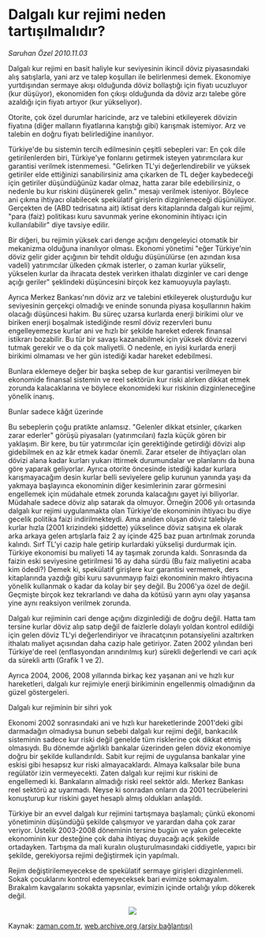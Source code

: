 # Dalgalı kur rejimi  neden tartışılmalıdır?

*Saruhan Özel 2010.11.03*

<td class="news-spot">
<p>Dalgalı kur rejimi en basit haliyle kur seviyesinin ikincil döviz piyasasındaki alış satışlarla, yani arz ve talep koşulları ile belirlenmesi demek. Ekonomiye yurtdışından sermaye akışı olduğunda döviz bollaştığı için fiyatı ucuzluyor (kur düşüyor), ekonomiden fon çıkışı olduğunda da döviz arzı talebe göre azaldığı için fiyatı artıyor (kur yükseliyor).</p>
<p><p>Otorite, çok özel durumlar haricinde, arz ve talebini etkileyerek dövizin fiyatına (diğer malların fiyatlarına karıştığı gibi) karışmak istemiyor. Arz ve talebin en doğru fiyatı belirlediğine inanılıyor.
<p> Türkiye'de bu sistemin tercih edilmesinin çeşitli sebepleri var: En çok dile getirilenlerden biri, Türkiye'ye fonlarını getirmek isteyen yatırımcılara kur garantisi verilmek istenmemesi. "Gelirken TL'yi değerlendirebilir ve yüksek getiriler elde ettiğinizi sanabilirsiniz ama çıkarken de TL değer kaybedeceği için getiriler düşündüğünüz kadar olmaz, hatta zarar bile edebilirsiniz, o nedenle bu kur riskini düşünerek gelin." mesajı verilmek isteniyor. Böylece ani çıkma ihtiyacı olabilecek spekülatif girişlerin dizginleneceği düşünülüyor. Gerçekten de (ABD tedrisatına ait) iktisat ders kitaplarında dalgalı kur rejimi, "para (faiz) politikası kuru savunmak yerine ekonominin ihtiyacı için kullanılabilir" diye tavsiye edilir.
<p> Bir diğeri, bu rejimin yüksek cari denge açığını dengeleyici otomatik bir mekanizma olduğuna inanılıyor olması. Ekonomi yönetimi "eğer Türkiye'nin döviz gelir gider açığının bir tehdit olduğu düşünülürse (en azından kısa vadeli) yatırımcılar ülkeden çıkmak isterler, o zaman kurlar yükselir, yükselen kurlar da ihracata destek verirken ithalatı dizginler ve cari denge açığı geriler" şeklindeki düşüncesini birçok kez kamuoyuyla paylaştı.
<p> Ayrıca Merkez Bankası'nın döviz arz ve talebini etkileyerek oluşturduğu kur seviyesinin gerçekçi olmadığı ve eninde sonunda piyasa koşullarının hakim olacağı düşüncesi hakim. Bu süreç uzarsa kurlarda enerji birikimi olur ve biriken enerji boşalmak istediğinde resmî döviz rezervleri bunu engelleyemezse kurlar ani ve hızlı bir şekilde hareket ederek finansal istikrarı bozabilir. Bu tür bir savaşı kazanabilmek için yüksek döviz rezervi tutmak gerekir ve o da çok maliyetli. O nedenle, en iyisi kurlarda enerji birikimi olmaması ve her gün istediği kadar hareket edebilmesi.
<p> Bunlara eklemeye değer bir başka sebep de kur garantisi verilmeyen bir ekonomide finansal sistemin ve reel sektörün kur riski alırken dikkat etmek zorunda kalacaklarına ve böylece ekonomideki kur riskinin dizginleneceğine yönelik inanış.
<p>Bunlar sadece kâğıt üzerinde
<p>Bu sebeplerin çoğu pratikte anlamsız. "Gelenler dikkat etsinler, çıkarken zarar ederler" görüşü piyasaları (yatırımcıları) fazla küçük gören bir yaklaşım. Bir kere, bu tür yatırımcılar için gerektiğinde getirdiği dövizi alıp gidebilmek en az kâr etmek kadar önemli. Zarar etseler de ihtiyaçları olan dövizi alana kadar kurları yukarı ittirmek durumundalar ve planlarını da buna göre yaparak geliyorlar. Ayrıca otorite öncesinde istediği kadar kurlara karışmayacağım desin kurlar belli seviyelere gelip kurunun yanında yaşı da yakmaya başlayınca ekonominin diğer kesimlerinin zarar görmesini engellemek için müdahale etmek zorunda kalacağını gayet iyi biliyorlar. Müdahale sadece döviz alıp satarak da olmuyor. Örneğin 2006 yılı ortasında dalgalı kur rejimi uygulanmakta olan Türkiye'de ekonominin ihtiyacı bu diye gecelik politika faizi indirilmekteydi. Ama aniden oluşan döviz talebiyle kurlar hızla (2001 krizindeki şiddette) yükselince döviz satışına ek olarak arka arkaya gelen artışlarla faiz 2 ay içinde 425 baz puan artırılmak zorunda kalındı. Sırf TL'yi cazip hale getirip kurlardaki yükselişi durdurmak için. Türkiye ekonomisi bu maliyeti 14 ay taşımak zorunda kaldı. Sonrasında da faizin eski seviyesine getirilmesi 16 ay daha sürdü (Bu faiz maliyetini acaba kim ödedi?) Demek ki, spekülatif girişlere kur garantisi vermemek, ders kitaplarında yazdığı gibi kuru savunmayıp faizi ekonominin makro ihtiyacına yönelik kullanmak o kadar da kolay bir şey değil. Bu 2006'ya özel de değil. Geçmişte birçok kez tekrarlandı ve daha da kötüsü yarın aynı olay yaşansa yine aynı reaksiyon verilmek zorunda.
<p> Dalgalı kur rejiminin cari denge açığını dizginlediği de doğru değil. Hatta tam tersine kurlar döviz alıp satıp değil de faizlerle dolaylı yoldan kontrol edildiği için gelen döviz TL'yi değerlendiriyor ve ihracatçının potansiyelini azaltırken ithalatı maliyet açısından daha cazip hale getiriyor. Zaten 2002 yılından beri Türkiye'de reel (enflasyondan arındırılmış kur) sürekli değerlendi ve cari açık da sürekli arttı (Grafik 1 ve 2).
<p> Ayrıca 2004, 2006, 2008 yıllarında birkaç kez yaşanan ani ve hızlı kur hareketleri, dalgalı kur rejimiyle enerji birikiminin engellenmiş olmadığının da güzel göstergeleri.
<p>Dalgalı kur rejiminin bir sihri yok
<p>Ekonomi 2002 sonrasındaki ani ve hızlı kur hareketlerinde 2001'deki gibi darmadağın olmadıysa bunun sebebi dalgalı kur rejimi değil, bankacılık sisteminin sadece kur riski değil genelde tüm risklerine çok dikkat etmiş olmasıydı. Bu dönemde ağırlıklı bankalar üzerinden gelen döviz ekonomiye doğru bir şekilde kullandırıldı. Sabit kur rejimi de uygulansa bankalar yine eskisi gibi hesapsız kur riski almayacaklardı. Almaya kalksalar bile buna regülatör izin vermeyecekti. Zaten dalgalı kur rejimi kur riskini de engellemedi ki. Bankaların almadığı riski reel sektör aldı. Merkez Bankası reel sektörü az uyarmadı. Neyse ki sonradan onların da 2001 tecrübelerini konuşturup kur riskini gayet hesaplı almış oldukları anlaşıldı.
<p> Türkiye bir an evvel dalgalı kur rejimini tartışmaya başlamalı; çünkü ekonomi yönetiminin düşündüğü şekilde çalışmıyor ve yarardan daha çok zarar veriyor. Üstelik 2003-2008 döneminin tersine bugün ve yakın gelecekte ekonominin kur desteğine çok daha ihtiyaç duyacağı açık şekilde ortadayken. Tartışma da mali kuralın oluşturulmasındaki ciddiyetle, yapıcı bir şekilde, gerekiyorsa rejimi değiştirmek için yapılmalı.
<p> Rejim değiştirilemeyecekse de spekülatif sermaye girişleri dizginlenmeli. Sokak çocuklarını kontrol edemeyeceksek bari evimize sokmayalım. Bırakalım kavgalarını sokakta yapsınlar, evimizin içinde ortalığı yıkıp dökerek değil.
<p>
<p align="center"><img border="0" src="http://web.archive.org/web/20101130221029im_/http://medya.zaman.com.tr/2010/11/03/saruhan.jpg"/>
</p>
<a href="http://web.archive.org/web/20101130221029/mailto:s.ozel@zaman.com.tr">
</a></p></p></p></p></p></p></p></p></p></p></p></p></p></p></p></td>

Kaynak: [zaman.com.tr](http://zaman.com.tr/yazar.do?yazino=1048182), [web.archive.org (arşiv bağlantısı)](http://web.archive.org/web/20101130221029/http://zaman.com.tr/yazar.do?yazino=1048182)
